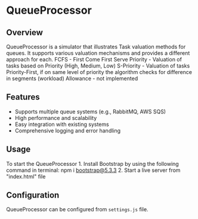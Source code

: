 # QueueProcessor

## Overview

QueueProcessor is a simulator that illustrates Task valuation methods for queues. It supports various valuation mechanisms and provides a different approach for each.
FCFS - First Come First Serve
Priority - Valuation of tasks based on Priority (High, Medium, Low)
S-Priority - Valuation of tasks Priority-First, if on same level of priority the algorithm checks for difference in segments (workload)
Allowance - not implemented

## Features

- Supports multiple queue systems (e.g., RabbitMQ, AWS SQS)
- High performance and scalability
- Easy integration with existing systems
- Comprehensive logging and error handling

## Usage

To start the QueueProcessor 1. Install Bootstrap by using the following command in terminal: npm i bootstrap@5.3.3 2. Start a live server from "index.html" file

## Configuration

QueueProcessor can be configured from `settings.js` file.
